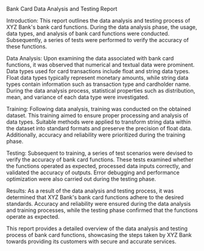 Bank Card Data Analysis and Testing Report

Introduction:
This report outlines the data analysis and testing process of XYZ Bank's bank card functions. During the data analysis phase, the usage, data types, and analysis of bank card functions were conducted. Subsequently, a series of tests were performed to verify the accuracy of these functions.

Data Analysis:
Upon examining the data associated with bank card functions, it was observed that numerical and textual data were prominent. Data types used for card transactions include float and string data types. Float data types typically represent monetary amounts, while string data types contain information such as transaction type and cardholder name. During the data analysis process, statistical properties such as distribution, mean, and variance of each data type were investigated.

Training:
Following data analysis, training was conducted on the obtained dataset. This training aimed to ensure proper processing and analysis of data types. Suitable methods were applied to transform string data within the dataset into standard formats and preserve the precision of float data. Additionally, accuracy and reliability were prioritized during the training phase.

Testing:
Subsequent to training, a series of test scenarios were devised to verify the accuracy of bank card functions. These tests examined whether the functions operated as expected, processed data inputs correctly, and validated the accuracy of outputs. Error debugging and performance optimization were also carried out during the testing phase.

Results:
As a result of the data analysis and testing process, it was determined that XYZ Bank's bank card functions adhere to the desired standards. Accuracy and reliability were ensured during the data analysis and training processes, while the testing phase confirmed that the functions operate as expected.

This report provides a detailed overview of the data analysis and testing process of bank card functions, showcasing the steps taken by XYZ Bank towards providing its customers with secure and accurate services.




